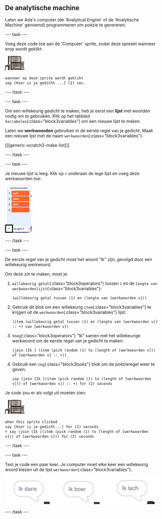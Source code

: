 ## De analytische machine

Laten we Ada's computer (de 'Analytical Engine' of de 'Analytische Machine' genoemd) programmeren om poëzie te genereren.

--- task ---

Voeg deze code toe aan de 'Computer' sprite, zodat deze spreekt wanneer erop wordt geklikt:

![computer sprite](images/computer-sprite.png)

```blocks3
wanneer op deze sprite wordt geklikt
zeg [Hier is je gedicht ...] (2) sec.
```

--- /task ---

--- task ---

Om een willekeurig gedicht te maken, heb je eerst een **lijst** met woorden nodig om te gebruiken. Klik op het tabblad `Variabelen`{:class="block3variables"} om een nieuwe lijst te maken.

Laten we **werkwoorden** gebruiken in de eerste regel van je gedicht. Maak een nieuwe lijst met de naam `werkwoorden`{:class="block3variables"}.

[[[generic-scratch3-make-list]]]

--- /task ---

--- task ---

Je nieuwe lijst is leeg. Klik op `+` onderaan de lege lijst en voeg deze werkwoorden toe:

![lijst met de + gemarkeerd](images/poetry-verbs-annotated.png)

--- /task ---

--- task ---

De eerste regel van je gedicht moet het woord "Ik" zijn, gevolgd door een willekeurig werkwoord.

Om deze zin te maken, moet je:

1. `willekeurig getal`{:class="block3operators"} tussen `1` en de `lengte van werkwoordenlijst`{:class="block3variables"}:
    
    ```blocks3
    (willekeurig getal tussen (1) en (lengte van [werkwoorden v]))
    ```

2. Gebruik dit blok om een willekeurig `item`{:class="block3variables"} te krijgen uit de `werkwoorden`{:class="block3variables"} lijst:
    
    ```blocks3
    (item (willekeurig getal tussen (1) en (lengte van [werkwoorden v]) :: +) van [werkwoorden v])
    ```

3. `Voeg`{:class="block3operators"} "Ik" samen met het willekeurige werkwoord om de eerste regel van je gedicht te maken:
    
    ```blocks3
    (join [Ik ] (item (pick random (1) to (length of [werkwoorden v])) of [werkwoorden v] :: +))
    ```

4. Gebruik een `zeg`{:class="block3looks"} blok om de poëzieregel weer te geven:
    
    ```blocks3
    say (join [Ik ](item (pick random (1) to (length of [werkwoorden v])) of [werkwoorden v]) :: +) for (2) seconds
    ```

Je code zou er als volgt uit moeten zien:

![computer sprite](images/computer-sprite.png)

```blocks3
when this sprite clicked
say [Hier is je gedicht...] for (2) seconds
+ say (join [Ik ](item (pick random (1) to (length of [werkwoorden v])) of [werkwoorden v])) for (2) seconds
```

--- /task ---

--- task ---

Test je code een paar keer. Je computer moet elke keer een willekeurig woord kiezen uit de lijst `werkwoorden`{:class="block3variables"}.

![3 tekstballonnen die verschillende dingen zeggen](images/poetry-random-test.png)

--- /task ---